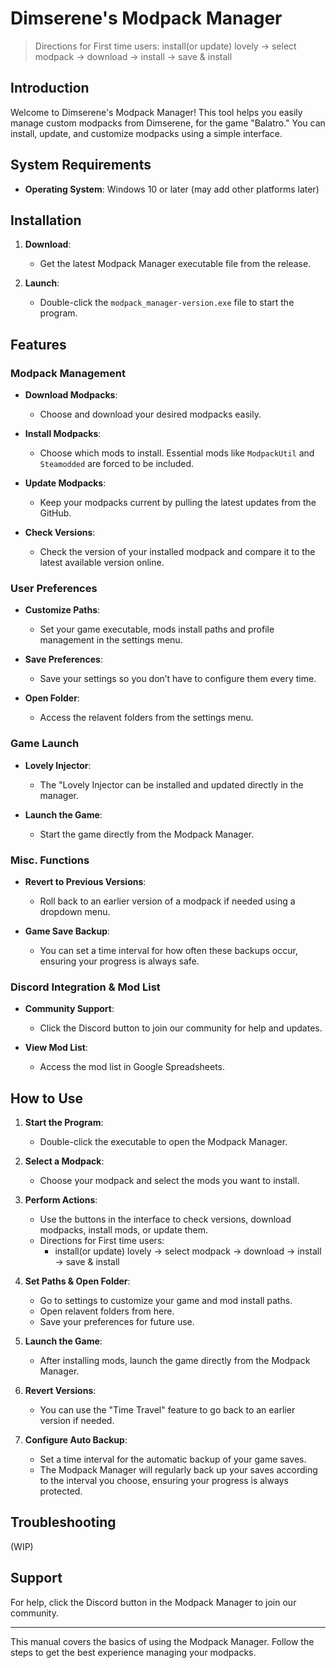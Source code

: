 # Dimserene's Modpack Manager

> Directions for First time users: install(or update) lovely -> select modpack -> download -> install -> save & install

## Introduction

Welcome to Dimserene's Modpack Manager! This tool helps you easily manage custom modpacks from Dimserene, for the game "Balatro." You can install, update, and customize modpacks using a simple interface.

## System Requirements

- **Operating System**: Windows 10 or later (may add other platforms later)

## Installation

1. **Download**:
   - Get the latest Modpack Manager executable file from the release.

2. **Launch**:
   - Double-click the `modpack_manager-version.exe` file to start the program.

## Features

### Modpack Management

- **Download Modpacks**:
  - Choose and download your desired modpacks easily.

- **Install Modpacks**: 
  - Choose which mods to install. Essential mods like `ModpackUtil` and `Steamodded` are forced to be included.

- **Update Modpacks**:
  - Keep your modpacks current by pulling the latest updates from the GitHub.

- **Check Versions**:
  - Check the version of your installed modpack and compare it to the latest available version online.

### User Preferences

- **Customize Paths**:
  - Set your game executable, mods install paths and profile management in the settings menu.

- **Save Preferences**:
  - Save your settings so you don’t have to configure them every time.

- **Open Folder**:
  - Access the relavent folders from the settings menu.

### Game Launch

- **Lovely Injector**:
  - The "Lovely Injector can be installed and updated directly in the manager.

- **Launch the Game**:
  - Start the game directly from the Modpack Manager.

### Misc. Functions

- **Revert to Previous Versions**:
  - Roll back to an earlier version of a modpack if needed using a dropdown menu.

- **Game Save Backup**:
  - You can set a time interval for how often these backups occur, ensuring your progress is always safe.

### Discord Integration & Mod List

- **Community Support**:
  - Click the Discord button to join our community for help and updates.
 
- **View Mod List**:
  -  Access the mod list in Google Spreadsheets.

## How to Use

1. **Start the Program**:
   - Double-click the executable to open the Modpack Manager.

2. **Select a Modpack**:
   - Choose your modpack and select the mods you want to install.

3. **Perform Actions**:
   - Use the buttons in the interface to check versions, download modpacks, install mods, or update them.
   - Directions for First time users:
     - install(or update) lovely -> select modpack -> download -> install -> save & install

4. **Set Paths & Open Folder**:
   - Go to settings to customize your game and mod install paths.
   - Open relavent folders from here.
   - Save your preferences for future use.

5. **Launch the Game**:
   - After installing mods, launch the game directly from the Modpack Manager.

6. **Revert Versions**:
   - You can use the "Time Travel" feature to go back to an earlier version if needed.

7. **Configure Auto Backup**:
   - Set a time interval for the automatic backup of your game saves.
   - The Modpack Manager will regularly back up your saves according to the interval you choose, ensuring your progress is always protected.


## Troubleshooting

(WIP)

## Support

For help, click the Discord button in the Modpack Manager to join our community.

---

This manual covers the basics of using the Modpack Manager. Follow the steps to get the best experience managing your modpacks.

